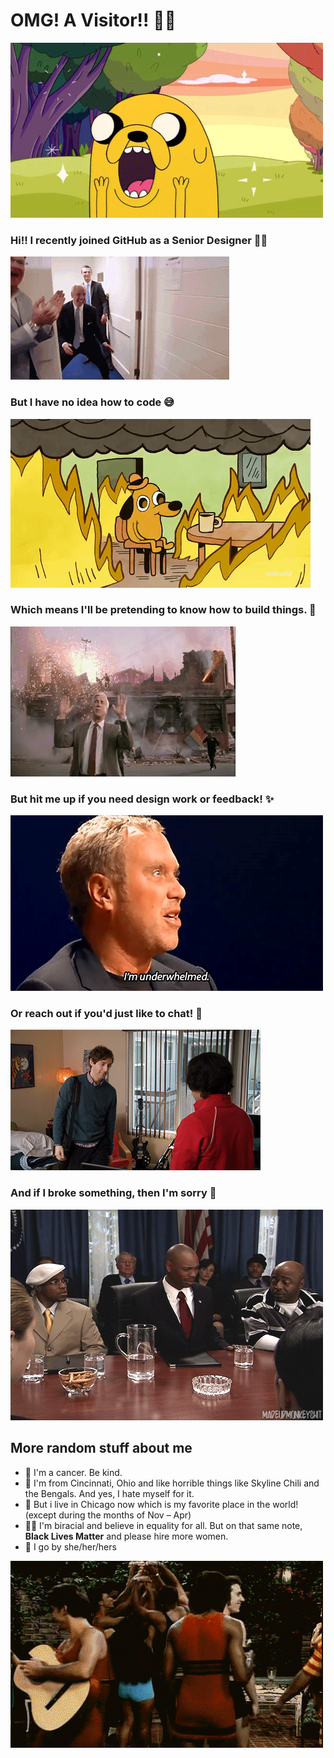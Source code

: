 # OMG! A Visitor!! 🙌🏽
![Image of excited Jake the Dog](https://github.com/ajashams/ajashams/blob/master/excited.gif)

### Hi!! I recently joined GitHub as a Senior Designer 👋🏽 
![Image of friends laughing in car](https://github.com/ajashams/ajashams/blob/master/hype.gif)


### But I have no idea how to code 😅
![Image of dog surrounded by fire](https://github.com/ajashams/ajashams/blob/master/fine.gif)


### Which means I'll be pretending to know how to build things. 🤠
![Image of things exploding behind man](https://github.com/ajashams/ajashams/blob/master/nothing.gif)


### But hit me up if you need design work or feedback! ✨
![Image of guy being underwhelmed by design](https://github.com/ajashams/ajashams/blob/master/underwhelmed.gif)


### Or reach out if you'd just like to chat! 🤙
![Image of awkward embrace](https://github.com/ajashams/ajashams/blob/master/hello.gif)


### And if I broke something, then I'm sorry 😬  
![Image of running away](https://github.com/ajashams/ajashams/blob/master/bail.gif)
 

## More random stuff about me
- 🦀  I'm a cancer. Be kind. 
- 🏡  I'm from Cincinnati, Ohio and like horrible things like Skyline Chili and the Bengals. And yes, I hate myself for it.
- 🍻  But i live in Chicago now which is my favorite place in the world! (except during the months of Nov – Apr)
- ✊🏽  I'm biracial and believe in equality for all. But on that same note, **Black Lives Matter** and please hire more women.
- 💬  I go by she/her/hers

![Image of person twirling](https://github.com/ajashams/ajashams/blob/master/twirl.gif)

